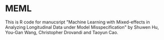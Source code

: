 # MEML
This is R code for manucsript "Machine Learning with Mixed-effects in Analyzing Longitudinal Data under Model Misspecification" by Shuwen Hu, You-Gan Wang, Christopher Drovandi and Taoyun Cao.
